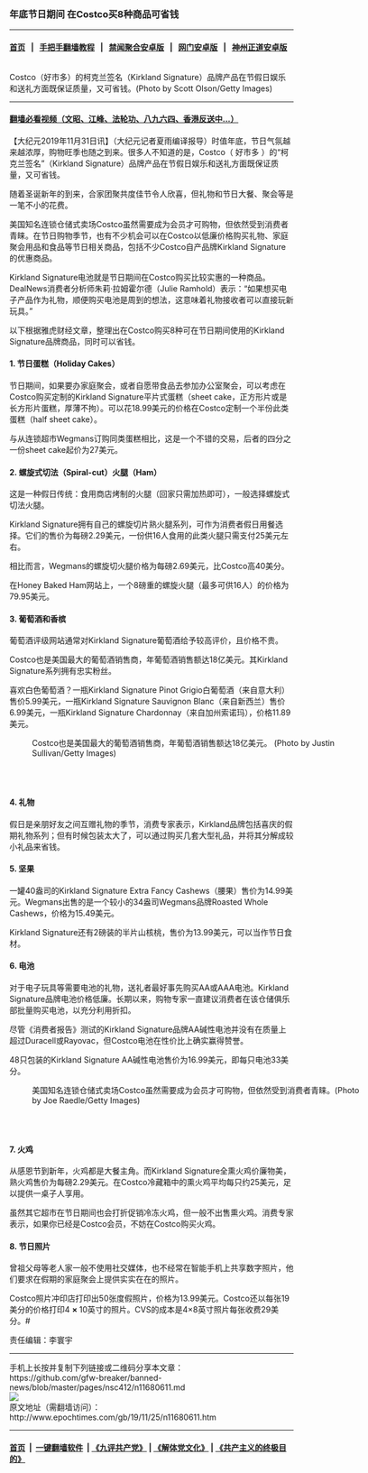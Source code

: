 ### 年底节日期间 在Costco买8种商品可省钱
------------------------

#### [首页](https://github.com/gfw-breaker/banned-news/blob/master/README.md) &nbsp;&nbsp;|&nbsp;&nbsp; [手把手翻墙教程](https://github.com/gfw-breaker/guides/wiki) &nbsp;&nbsp;|&nbsp;&nbsp; [禁闻聚合安卓版](https://github.com/gfw-breaker/bn-android) &nbsp;&nbsp;|&nbsp;&nbsp; [网门安卓版](https://github.com/oGate2/oGate) &nbsp;&nbsp;|&nbsp;&nbsp; [神州正道安卓版](https://github.com/SzzdOgate/update) 



<div><img alt="" class="aligncenter wp-post-image" src="http://i.epochtimes.com/assets/uploads/2019/11/GettyImages-52984934-600x400.jpg"/>
<div class="red16 caption">
 <p>
  Costco（好市多）的柯克兰签名（Kirkland Signature）品牌产品在节假日娱乐和送礼方面既保证质量，又可省钱。(Photo by Scott Olson/Getty Images)
 </p>
</div>
</div><hr/>

#### [翻墙必看视频（文昭、江峰、法轮功、八九六四、香港反送中...）](https://github.com/gfw-breaker/banned-news/blob/master/pages/links.md)

<div><p>
 【大纪元2019年11月31日讯】（大纪元记者夏雨编译报导）时值年底，节日气氛越来越浓厚，购物旺季也随之到来。很多人不知道的是，Costco（
 <ok href="http://www.epochtimes.com/gb/tag/%E5%A5%BD%E5%B8%82%E5%A4%9A.html">
  好市多
 </ok>
 ）的“柯克兰签名”（Kirkland Signature）品牌产品在节假日娱乐和送礼方面既保证质量，又可省钱。
</p>
<p>
 随着圣诞新年的到来，合家团聚共度佳节令人欣喜，但礼物和节日大餐、聚会等是一笔不小的花费。
</p>
<p>
 美国知名连锁仓储式卖场Costco虽然需要成为会员才可购物，但依然受到消费者青睐。在节日购物季节，也有不少机会可以在Costco以低廉价格购买礼物、家庭聚会用品和食品等节日相关商品，包括不少Costco自产品牌Kirkland Signature的优惠商品。
</p>
<p>
 Kirkland Signature电池就是节日期间在Costco购买比较实惠的一种商品。DealNews消费者分析师朱莉·拉姆霍尔德（Julie Ramhold）表示：“如果想买电子产品作为礼物，顺便购买电池是周到的想法，这意味着礼物接收者可以直接玩新玩具。”
</p>
<p>
 以下根据雅虎财经文章，整理出在Costco购买8种可在节日期间使用的Kirkland Signature品牌商品，同时可以省钱。
</p>
<h4>
 1. 节日蛋糕（Holiday Cakes）
</h4>
<p>
 节日期间，如果要办家庭聚会，或者自愿带食品去参加办公室聚会，可以考虑在Costco购买定制的Kirkland Signature平片式蛋糕（sheet cake，正方形片或是长方形片蛋糕，厚薄不拘）。可以花18.99美元的价格在Costco定制一个半份此类蛋糕（half sheet cake）。
</p>
<p>
 与从连锁超市Wegmans订购同类蛋糕相比，这是一个不错的交易，后者的四分之一份sheet cake起价为27美元。
</p>
<h4>
 2. 螺旋式切法（Spiral-cut）火腿（Ham）
</h4>
<p>
 这是一种假日传统：食用商店烤制的火腿（回家只需加热即可），一般选择螺旋式切法火腿。
</p>
<p>
 Kirkland Signature拥有自己的螺旋切片熟火腿系列，可作为消费者假日用餐选择。它们的售价为每磅2.29美元，一份供16人食用的此类火腿只需支付25美元左右。
</p>
<p>
 相比而言，Wegmans的螺旋切火腿价格为每磅2.69美元，比Costco高40美分。
</p>
<p>
 在Honey Baked Ham网站上，一个8磅重的螺旋火腿（最多可供16人）的价格为79.95美元。
</p>
<h4>
 3. 葡萄酒和香槟
</h4>
<p>
 葡萄酒评级网站通常对Kirkland Signature葡萄酒给予较高评价，且价格不贵。
</p>
<p>
 Costco也是美国最大的葡萄酒销售商，年葡萄酒销售额达18亿美元。其Kirkland Signature系列拥有忠实粉丝。
</p>
<p>
 喜欢白色葡萄酒？一瓶Kirkland Signature Pinot Grigio白葡萄酒（来自意大利）售价5.99美元，一瓶Kirkland Signature Sauvignon Blanc（来自新西兰）售价6.99美元，一瓶Kirkland Signature Chardonnay（来自加州索诺玛），价格11.89美元。
</p>
<figure class="wp-caption aligncenter" id="attachment_11682883" style="width: 600px">
 <ok href="http://i.epochtimes.com/assets/uploads/2019/11/GettyImages-84138947.jpg">
  <img alt="" class="size-large wp-image-11682883" src="http://i.epochtimes.com/assets/uploads/2019/11/GettyImages-84138947-600x420.jpg"/>
 </ok>
 <br/><figcaption class="wp-caption-text">
  Costco也是美国最大的葡萄酒销售商，年葡萄酒销售额达18亿美元。 (Photo by Justin Sullivan/Getty Images)
 </figcaption><br/>
</figure><br/>
<h4>
 4. 礼物
</h4>
<p>
 假日是亲朋好友之间互赠礼物的季节，消费专家表示，Kirkland品牌包括喜庆的假期礼物系列；但有时候包装太大了，可以通过购买几套大型礼品，并将其分解成较小礼品来省钱。
</p>
<h4>
 5. 坚果
</h4>
<p>
 一罐40盎司的Kirkland Signature Extra Fancy Cashews（腰果）售价为14.99美元。Wegmans出售的是一个较小的34盎司Wegmans品牌Roasted Whole Cashews，价格为15.49美元。
</p>
<p>
 Kirkland Signature还有2磅装的半片山核桃，售价为13.99美元，可以当作节日食材。
</p>
<h4>
 6. 电池
</h4>
<p>
 对于电子玩具等需要电池的礼物，送礼者最好事先购买AA或AAA电池。Kirkland Signature品牌电池价格低廉。长期以来，购物专家一直建议消费者在该仓储俱乐部批量购买电池，以充分利用折扣。
</p>
<p>
 尽管《消费者报告》测试的Kirkland Signature品牌AA碱性电池并没有在质量上超过Duracell或Rayovac，但Costco电池在性价比上确实赢得赞誉。
</p>
<p>
 48只包装的Kirkland Signature AA碱性电池售价为16.99美元，即每只电池33美分。
</p>
<figure class="wp-caption aligncenter" id="attachment_11682882" style="width: 600px">
 <ok href="http://i.epochtimes.com/assets/uploads/2019/11/GettyImages-80232790.jpg">
  <img alt="" class="size-large wp-image-11682882" src="http://i.epochtimes.com/assets/uploads/2019/11/GettyImages-80232790-600x407.jpg"/>
 </ok>
 <br/><figcaption class="wp-caption-text">
  美国知名连锁仓储式卖场Costco虽然需要成为会员才可购物，但依然受到消费者青睐。(Photo by Joe Raedle/Getty Images)
 </figcaption><br/>
</figure><br/>
<h4>
 7. 火鸡
</h4>
<p>
 从感恩节到新年，火鸡都是大餐主角。而Kirkland Signature全熏火鸡价廉物美，熟火鸡售价为每磅2.29美元。在Costco冷藏箱中的熏火鸡平均每只约25美元，足以提供一桌子人享用。
</p>
<p>
 虽然其它超市在节日期间也会打折促销冷冻火鸡，但一般不出售熏火鸡。消费专家表示，如果你已经是Costco会员，不妨在Costco购买火鸡。
</p>
<h4>
 8. 节日照片
</h4>
<p>
 曾祖父母等老人家一般不使用社交媒体，也不经常在智能手机上共享数字照片，他们要求在假期的家庭聚会上提供实实在在的照片。
</p>
<p>
 Costco照片冲印店打印出50张度假照片，价格为13.99美元。Costco还以每张19美分的价格打印4
 <strong>
  ×
 </strong>
 10英寸的照片。CVS的成本是4×8英寸照片每张收费29美分。#
</p>
<p>
 责任编辑：李寰宇
</p>
</div>
<hr/>
手机上长按并复制下列链接或二维码分享本文章：<br/>
https://github.com/gfw-breaker/banned-news/blob/master/pages/nsc412/n11680611.md <br/>
<a href='https://github.com/gfw-breaker/banned-news/blob/master/pages/nsc412/n11680611.md'><img src='https://github.com/gfw-breaker/banned-news/blob/master/pages/nsc412/n11680611.md.png'/></a> <br/>
原文地址（需翻墙访问）：http://www.epochtimes.com/gb/19/11/25/n11680611.htm


------------------------
#### [首页](https://github.com/gfw-breaker/banned-news/blob/master/README.md) &nbsp;|&nbsp; [一键翻墙软件](https://github.com/gfw-breaker/nogfw/blob/master/README.md) &nbsp;| [《九评共产党》](https://github.com/gfw-breaker/9ping.md/blob/master/README.md#九评之一评共产党是什么) | [《解体党文化》](https://github.com/gfw-breaker/jtdwh.md/blob/master/README.md) | [《共产主义的终极目的》](https://github.com/gfw-breaker/gczydzjmd.md/blob/master/README.md)


<img src='http://gfw-breaker.win/banned-news/pages/nsc412/n11680611.md' width='0px' height='0px'/>